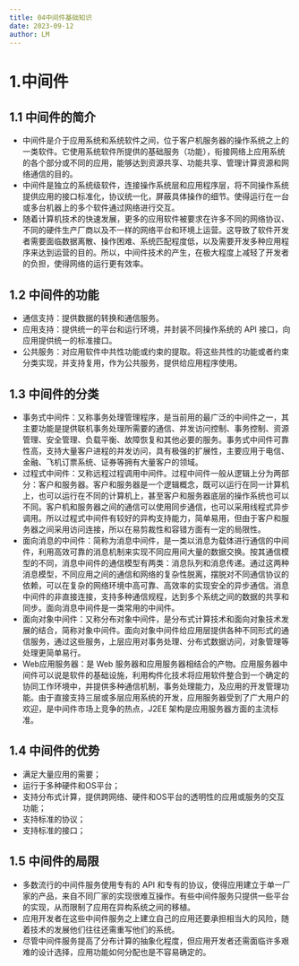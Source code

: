 ```yaml
---
title: 04中间件基础知识
date: 2023-09-12
author: LM
---
```


# 1.中间件

## 1.1 中间件的简介

- 中间件是介于应用系统和系统软件之间，位于客户机服务器的操作系统之上的一类软件。它使用系统软件所提供的基础服务（功能），衔接网络上应用系统的各个部分或不同的应用，能够达到资源共享、功能共享、管理计算资源和网络通信的目的。
- 中间件是独立的系统级软件，连接操作系统层和应用程序层，将不同操作系统提供应用的接口标准化，协议统一化，屏蔽具体操作的细节。使得运行在一台或多台机器上的多个软件通过网络进行交互。
- 随着计算机技术的快速发展，更多的应用软件被要求在许多不同的网络协议、不同的硬件生产厂商以及不一样的网络平台和环境上运营。这导致了软件开发者需要面临数据离散、操作困难、系统匹配程度低，以及需要开发多种应用程序来达到运营的目的。所以，中间件技术的产生，在极大程度上减轻了开发者的负担，使得网络的运行更有效率。

## 1.2 中间件的功能

- 通信支持：提供数据的转换和通信服务。
- 应用支持：提供统一的平台和运行环境，并封装不同操作系统的 API 接口，向应用提供统一的标准接口。
- 公共服务：对应用软件中共性功能或约束的提取。将这些共性的功能或者约束分类实现，并支持复用，作为公共服务，提供给应用程序使用。

## 1.3 中间件的分类

- 事务式中间件：又称事务处理管理程序，是当前用的最广泛的中间件之一，其主要功能是提供联机事务处理所需要的通信、并发访问控制、事务控制、资源管理、安全管理、负载平衡、故障恢复和其他必要的服务。事务式中间件可靠性高，支持大量客户进程的并发访问，具有极强的扩展性，主要应用于电信、金融、飞机订票系统、证券等拥有大量客户的领域。
- 过程式中间件：又称远程过程调用中间件。过程中间件一般从逻辑上分为两部分：客户和服务器。客户和服务器是一个逻辑概念，既可以运行在同一计算机上，也可以运行在不同的计算机上，甚至客户和服务器底层的操作系统也可以不同。客户机和服务器之间的通信可以使用同步通信，也可以采用线程式异步调用。所以过程式中间件有较好的异构支持能力，简单易用，但由于客户和服务器之间采用访问连接，所以在易剪裁性和容错方面有一定的局限性。
- 面向消息的中间件：简称为消息中间件，是一类以消息为载体进行通信的中间件，利用高效可靠的消息机制来实现不同应用间大量的数据交换。按其通信模型的不同，消息中间件的通信模型有两类：消息队列和消息传递。通过这两种消息模型，不同应用之间的通信和网络的复杂性脱离，摆脱对不同通信协议的依赖，可以在复杂的网络环境中高可靠、高效率的实现安全的异步通信。消息中间件的非直接连接，支持多种通信规程，达到多个系统之间的数据的共享和同步。面向消息中间件是一类常用的中间件。
- 面向对象中间件：又称分布对象中间件，是分布式计算技术和面向对象技术发展的结合，简称对象中间件。面向对象中间件给应用层提供各种不同形式的通信服务，通过这些服务，上层应用对事务处理、分布式数据访问，对象管理等处理更简单易行。
- Web应用服务器：是 Web 服务器和应用服务器相结合的产物。应用服务器中间件可以说是软件的基础设施，利用构件化技术将应用软件整合到一个确定的协同工作环境中，并提供多种通信机制，事务处理能力，及应用的开发管理功能。由于直接支持三层或多层应用系统的开发，应用服务器受到了广大用户的欢迎，是中间件市场上竞争的热点，J2EE 架构是应用服务器方面的主流标准。

## 1.4 中间件的优势

- 满足大量应用的需要；
- 运行于多种硬件和OS平台；
- 支持分布式计算，提供跨网络、硬件和OS平台的透明性的应用或服务的交互功能；
- 支持标准的协议；
- 支持标准的接口；

## 1.5 中间件的局限

- 多数流行的中间件服务使用专有的 API 和专有的协议，使得应用建立于单一厂家的产品，来自不同厂家的实现很难互操作。有些中间件服务只提供一些平台的实现，从而限制了应用在异构系统之间的移植。
- 应用开发者在这些中间件服务之上建立自己的应用还要承担相当大的风险，随着技术的发展他们往往还需重写他们的系统。
- 尽管中间件服务提高了分布计算的抽象化程度，但应用开发者还需面临许多艰难的设计选择，应用功能如何分配也是不容易确定的。